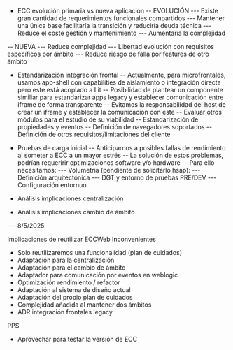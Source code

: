 - ECC evolución primaria vs nueva aplicación
-- EVOLUCIÓN
--- Existe gran cantidad de requerimientos funcionales compartidos
--- Mantener una única base facilitaría la transición y reduciría deuda técnica
--- Reduce el coste gestión y mantenimiento
--- Aumentaría la complejidad

-- NUEVA
--- Reduce complejidad
--- Libertad evolución con requisitos específicos por ámbito
--- Reduce riesgo de falla por features de otro ámbito

- Estandarización integración frontal
-- Actualmente, para microfrontales, usamos app-shell con capabilities de aislamiento o integración directa pero este está acoplado a Lit
-- Posibilidad de plantear un componente similiar para estandarizar apps legacy y establecer comunicación entre iframe de forma transparente
-- Evitamos la responsabilidad del host de crear un iframe y establecer la comunicación con este
-- Evaluar otros módulos para el estudio de su viabilidad
-- Estandarización de propiedades y eventos
-- Definición de navegadores soportados
-- Definición de otros requisitos/limitaciones del cliente

- Pruebas de carga inicial
-- Anticiparnos a posibles fallas de rendimiento al someter a ECC a un mayor estrés
-- La solución de estos problemas, podrían requeririr optimizaciones software y/o hardware
-- Para ello necesitamos:
--- Volumetria (pendiente de solicitarlo hsap):
--- Definición arquitectónica
--- DGT y entorno de pruebas PRE/DEV
--- Configuración entornuo

- Análisis implicaciones centralización

- Análisis implicaciones cambio de ámbito

--- 8/5/2025

Implicaciones de reutilizar ECCWeb
Inconvenientes
- Solo reutilizaremos una funcionalidad (plan de cuidados)
- Adaptación para la centralización
- Adaptación para el cambio de ámbito
- Adaptador para comunicación por eventos en weblogic
- Optimización rendimiento / refactor
- Adaptación al sistema de diseño actual
- Adaptación del propio plan de cuidados
- Complejidad añadida al mantener dos ámbitos
- ADR integración frontales legacy

PPS
- Aprovechar para testar la versión de ECC




